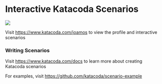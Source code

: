 # Interactive Katacoda Scenarios

[![](http://shields.katacoda.com/katacoda/joamos/count.svg)](https://www.katacoda.com/joamos "Get your profile on Katacoda.com")

Visit https://www.katacoda.com/joamos to view the profile and interactive scenarios

### Writing Scenarios
Visit https://www.katacoda.com/docs to learn more about creating Katacoda scenarios

For examples, visit https://github.com/katacoda/scenario-example
